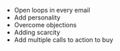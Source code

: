 - Open loops in every email
- Add personality
- Overcome objections
- Adding scarcity
- Add multiple calls to action to buy
